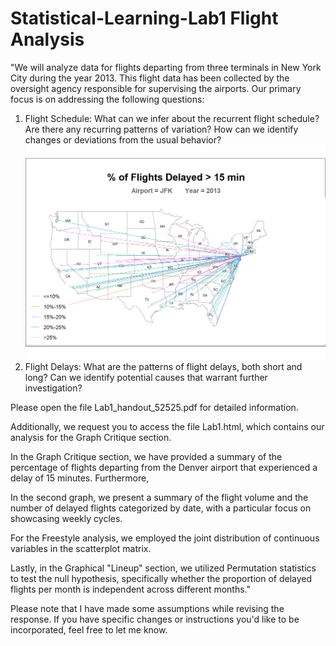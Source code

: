 # Statistical-Learning-Lab1 Flight Analysis

"We will analyze data for flights departing from three terminals in New York City during the year 2013. This flight data has been collected by the oversight agency responsible for supervising the airports. Our primary focus is on addressing the following questions:

1. Flight Schedule: What can we infer about the recurrent flight schedule? Are there any recurring patterns of variation? How can we identify changes or deviations from the usual behavior?
![lab1](https://github.com/Amityaron/Statistical-Learning-Lab1-Flight-Analysis/blob/main/lab1.png)
2. Flight Delays: What are the patterns of flight delays, both short and long? Can we identify potential causes that warrant further investigation?

Please open the file Lab1_handout_52525.pdf for detailed information.

Additionally, we request you to access the file Lab1.html, which contains our analysis for the Graph Critique section.

In the Graph Critique section, we have provided a summary of the percentage of flights departing from the Denver airport that experienced a delay of 15 minutes. Furthermore, 


In the second graph, we present a summary of the flight volume and the number of delayed flights categorized by date, with a particular focus on showcasing weekly cycles.

For the Freestyle analysis, we employed the joint distribution of continuous variables in the scatterplot matrix.

Lastly, in the Graphical "Lineup" section, we utilized Permutation statistics to test the null hypothesis, specifically whether the proportion of delayed flights per month is independent across different months."

Please note that I have made some assumptions while revising the response. If you have specific changes or instructions you'd like to be incorporated, feel free to let me know.
